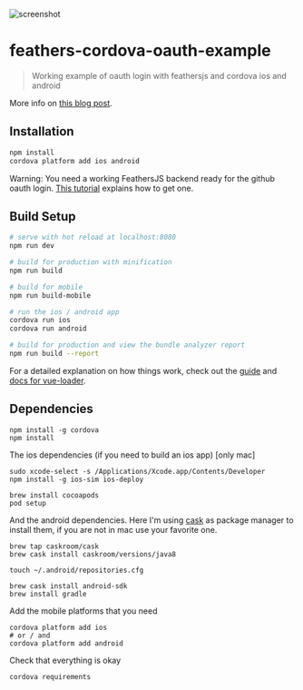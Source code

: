 ![screenshot](https://raw.githubusercontent.com/ellipticaldoor/vue-webpack-cordova/master/screenshot.jpg)

# feathers-cordova-oauth-example

> Working example of oauth login with feathersjs and cordova ios and android

More info on [this blog post](https://ellipticaldoor.com/2017-10-30-feathersjs-oauth-with-cordova/).

## Installation
``` bash
npm install
cordova platform add ios android
```

Warning: You need a working FeathersJS backend ready for the github oauth login. [This tutorial](https://ellipticaldoor.com/2017-10-30-feathersjs-oauth-with-cordova/) explains how to get one.

## Build Setup

``` bash
# serve with hot reload at localhost:8080
npm run dev

# build for production with minification
npm run build

# build for mobile
npm run build-mobile

# run the ios / android app
cordova run ios
cordova run android

# build for production and view the bundle analyzer report
npm run build --report
```

For a detailed explanation on how things work, check out the [guide](http://vuejs-templates.github.io/webpack/) and [docs for vue-loader](http://vuejs.github.io/vue-loader).

## Dependencies
``` shell
npm install -g cordova
npm install
```

The ios dependencies (if you need to build an ios app) [only mac]
``` shell
sudo xcode-select -s /Applications/Xcode.app/Contents/Developer
npm install -g ios-sim ios-deploy

brew install cocoapods
pod setup
```

And the android dependencies. Here I'm using [cask](https://caskroom.github.io/) as package manager to install them, if you are not in mac use your favorite one.
``` shell
brew tap caskroom/cask
brew cask install caskroom/versions/java8

touch ~/.android/repositories.cfg

brew cask install android-sdk
brew install gradle
```

Add the mobile platforms that you need
``` shell
cordova platform add ios
# or / and
cordova platform add android
```

Check that everything is okay
``` shell
cordova requirements
```
